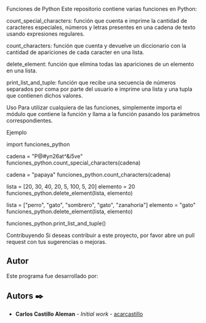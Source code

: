 Funciones de Python
Este repositorio contiene varias funciones en Python:

count_special_characters: función que cuenta e imprime la cantidad de caracteres especiales, números y letras presentes en una cadena de texto usando expresiones regulares.

count_characters: función que cuenta y devuelve un diccionario con la cantidad de apariciones de cada caracter en una lista.

delete_element: función que elimina todas las apariciones de un elemento en una lista.

print_list_and_tuple: función que recibe una secuencia de números separados por coma por parte del usuario e imprime una lista y una tupla que contienen dichos valores.

Uso
Para utilizar cualquiera de las funciones, simplemente importa el módulo que contiene la función y llama a la función pasando los parámetros correspondientes.

Ejemplo

import funciones_python

cadena = "P@#yn26at^&i5ve"
funciones_python.count_special_characters(cadena)

cadena = "papaya"
funciones_python.count_characters(cadena)

lista = [20, 30, 40, 20, 5, 100, 5, 20]
elemento = 20
funciones_python.delete_element(lista, elemento)

lista = ["perro", "gato", "sombrero", "gato", "zanahoria"]
elemento = "gato"
funciones_python.delete_element(lista, elemento)

funciones_python.print_list_and_tuple()

Contribuyendo
Si deseas contribuir a este proyecto, por favor abre un pull request con tus sugerencias o mejoras.

## Autor

Este programa fue desarrollado por:
## Autors ✒️


* **Carlos Castillo Aleman** - *Initial work* - [acarcastillo](https://github.com/acarcastillo)

